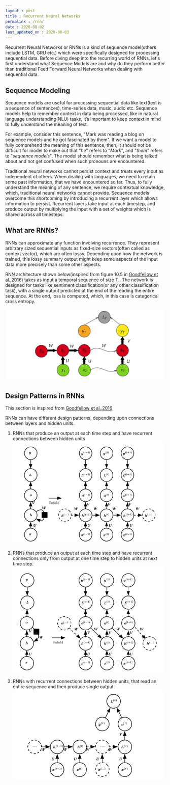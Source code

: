 ```yaml
---
layout : post
title : Recurrent Neural Networks
permalink : /rnn/
date : 2020-08-02
last_updated_on : 2020-08-03
---
```


Recurrent Neural Networks or RNNs is a kind of sequence model(others include LSTM, GRU etc.) which were specifically designed for processing sequential data.
Before diving deep into the recurring world of RNNs, let's first understand what Sequence Models are and why do they perform better than traditional Feed Forward Neural Networks when dealing with sequential data. 

## Sequence Modeling
Sequence models are useful for processing sequential data like text(text is a sequence of sentences), time-series data, music, audio etc. Sequence models help to remember context in data being processed, like in natural language understanding(NLU) tasks, it’s important to keep context in mind to fully understand the meaning of text.
 
 For example, consider this sentence, "Mark was reading a blog on sequence models and he got fascinated by them". If we want a model to fully comprehend the meaning of this sentence, then, it should not be difficult for model to make out that "_he_" refers to "_Mark_", and "_them_" refers to "_sequence models_". The model should remember what is being talked about and not get confused when such pronouns are encountered.

Traditional neural networks cannot persist context and treats every input as independent of others. When dealing with languages, we need to retain some past information, that we have encountered so far. Thus, to fully understand the meaning of any sentence, we require contextual knowledge, which, traditional neural networks cannot provide. Sequence models overcome this shortcoming by introducing a recurrent layer which allows information to persist. Recurrent layers take input at each timestep, and produce output by multiplying the input with a set of weights which is shared across all timesteps.

## What are RNNs?
RNNs can approximate any function involving recurrence. They represent arbitrary sized sequential inputs as fixed-size vectors(often called as context vector), which are often lossy. Depending upon how the network is trained, this lossy summary output might keep some aspects of the input data more precisely than some other aspects.
 
 RNN architecture shown below(inspired from figure 10.5 in [Goodfellow et al.,2016](https://d1wqtxts1xzle7.cloudfront.net/55326164/deeplearningbook.pdf?1513657574=&response-content-disposition=inline%3B+filename%3DDeep_Learning.pdf&Expires=1596485903&Signature=UonXVdG8GmnxtInq6YgjgIx9veQI1O7dbfHUXRcHhvS1MtLaELZvA9IfdibSSd7fkwYl-C0oxI7-bacU7H9LQ9Hr5KYasXhRcH5Q8Ngnj2j4w9zkgCs7U83JHFqCB5k3YWUzkmJJzxOwvYhHyrXyOCBkkHjRY7i0STYNV~j5rzEfbXjAqaHHApin-ifDNb-7h3wq5eTGN8tW4ezQq~drgSJ5p2ASXaxBpmGsLTIFa5w22RZeHjAb416IWgM~ooQtjZF3~Kkz~k93cV-MKZLbdV6HYabXvgnu5NIx5LnkbEWacq5IQm3Fok0VlzeSXrcWofkNK3SNxT9VWed1gAZayQ__&Key-Pair-Id=APKAJLOHF5GGSLRBV4ZA)) takes as input a temporal sequence of size T . The network is designed for tasks like sentiment classification(or any other classification task), with a single output predicted at the end of the reading the entire sequence. At the end, loss is computed, which, in this case is categorical cross entropy.

![rnn architecture](/assets/images/rnn.png "RNN Architecture")

## Design Patterns in RNNs 
This section is inspired from [Goodfellow et al.,2016](https://d1wqtxts1xzle7.cloudfront.net/55326164/deeplearningbook.pdf?1513657574=&response-content-disposition=inline%3B+filename%3DDeep_Learning.pdf&Expires=1596485903&Signature=UonXVdG8GmnxtInq6YgjgIx9veQI1O7dbfHUXRcHhvS1MtLaELZvA9IfdibSSd7fkwYl-C0oxI7-bacU7H9LQ9Hr5KYasXhRcH5Q8Ngnj2j4w9zkgCs7U83JHFqCB5k3YWUzkmJJzxOwvYhHyrXyOCBkkHjRY7i0STYNV~j5rzEfbXjAqaHHApin-ifDNb-7h3wq5eTGN8tW4ezQq~drgSJ5p2ASXaxBpmGsLTIFa5w22RZeHjAb416IWgM~ooQtjZF3~Kkz~k93cV-MKZLbdV6HYabXvgnu5NIx5LnkbEWacq5IQm3Fok0VlzeSXrcWofkNK3SNxT9VWed1gAZayQ__&Key-Pair-Id=APKAJLOHF5GGSLRBV4ZA)

RNNs can have different design patterns, depending upon connections between layers and hidden units.

1. RNNs that produce an output at each time step and have recurrent connections between hidden units
![RNN design pattern 1](/assets/images/rnn1.png "RNN design pattern 1")

2. RNNs that produce an output at each time step and have recurrent connections only from output at one time step
to hidden units at next time step.
![RNN design pattern 2](/assets/images/rnn2.png "RNN design pattern 2")

3. RNNs with recurrent connections between hidden units, that read an entire sequence and then produce single output.
![RNN design pattern 3](/assets/images/rnn3.png "RNN design pattern 3")
